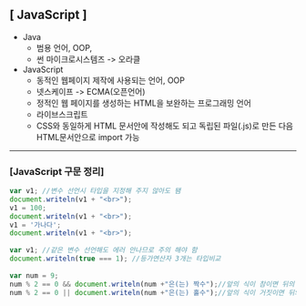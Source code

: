 ## [ JavaScript ]

- Java 
  - 범용 언어, OOP,
  - 썬 마이크로시스템즈 -> 오라클
- JavaScript 
  -  동적인 웹페이지 제작에 사용되는 언어, OOP
  -  넷스케이프 -> ECMA(오픈언어)
  - 정적인 웹 페이지를 생성하는 HTML을 보완하는 프로그래밍 언어
  - 라이브스크립트 
  - CSS와 동일하게 HTML 문서안에 작성해도 되고 독립된 파일(.js)로 만든 다음 HTML문서안으로 import 가능

------

### [JavaScript 구문 정리]

```javascript
var v1; //변수 선언시 타입을 지정해 주지 않아도 됌
document.writeln(v1 + "<br>");
v1 = 100; 
document.writeln(v1 + "<br>");
v1 = '가나다';
document.writeln(v1 + "<br>");
    
var v1; //같은 변수 선언해도 에러 안나므로 주의 해야 함
document.writeln(true === 1); //등가연산자 3개는 타입비교
        
var num = 9;
num % 2 == 0 && document.writeln(num +"은(는) 짝수");//앞의 식이 참이면 뒤의 식 수행
num % 2 == 0 || document.writeln(num +"은(는) 홀수");//앞의 식이 거짓이면 뒤의 식 수행
        
```

